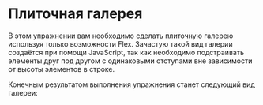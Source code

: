 # Плиточная галерея

В этом упражнении вам необходимо сделать плиточную галерею используя только возможности Flex. Зачастую такой вид галерии создаётся при помощи JavaScript, так как необходимо подстраивать элементы друг под другом с одинаковыми отступами вне зависимости от высоты элементов в строке.

Конечным результатом выполнения упражнения станет следующий вид галереи:

